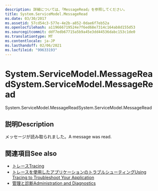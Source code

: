 ```yaml
---
description: 詳細については、「MessageRead」を参照してください。
title: System.ServiceModel.MessageRead
ms.date: 03/30/2017
ms.assetid: 57cd54c3-577e-4e2b-a852-0dae6f7eb52a
ms.openlocfilehash: a119666719524e7f6ed68e7314c164ab8d155d53
ms.sourcegitcommit: ddf7edb67715a5b9a45e3dd44536dabc153c1de0
ms.translationtype: MT
ms.contentlocale: ja-JP
ms.lasthandoff: 02/06/2021
ms.locfileid: "99633193"
---
```

# <a name="systemservicemodelmessageread"></a><span data-ttu-id="1c68b-103">System.ServiceModel.MessageRead</span><span class="sxs-lookup"><span data-stu-id="1c68b-103">System.ServiceModel.MessageRead</span></span>

<span data-ttu-id="1c68b-104">System.ServiceModel.MessageRead</span><span class="sxs-lookup"><span data-stu-id="1c68b-104">System.ServiceModel.MessageRead</span></span>  
  
## <a name="description"></a><span data-ttu-id="1c68b-105">説明</span><span class="sxs-lookup"><span data-stu-id="1c68b-105">Description</span></span>  

 <span data-ttu-id="1c68b-106">メッセージが読み取られました。</span><span class="sxs-lookup"><span data-stu-id="1c68b-106">A message was read.</span></span>  
  
## <a name="see-also"></a><span data-ttu-id="1c68b-107">関連項目</span><span class="sxs-lookup"><span data-stu-id="1c68b-107">See also</span></span>

- [<span data-ttu-id="1c68b-108">トレース</span><span class="sxs-lookup"><span data-stu-id="1c68b-108">Tracing</span></span>](index.md)
- [<span data-ttu-id="1c68b-109">トレースを使用したアプリケーションのトラブルシューティング</span><span class="sxs-lookup"><span data-stu-id="1c68b-109">Using Tracing to Troubleshoot Your Application</span></span>](using-tracing-to-troubleshoot-your-application.md)
- [<span data-ttu-id="1c68b-110">管理と診断</span><span class="sxs-lookup"><span data-stu-id="1c68b-110">Administration and Diagnostics</span></span>](../index.md)
